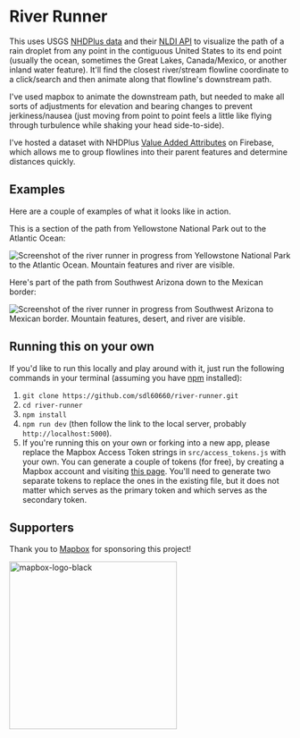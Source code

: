 # River Runner

This uses USGS [NHDPlus data](https://www.usgs.gov/core-science-systems/ngp/national-hydrography/nhdplus-high-resolution) and their [NLDI API](https://waterdata.usgs.gov/blog/nldi-intro/) to visualize the path of a rain droplet from any point in the contiguous United States to its end point (usually the ocean, sometimes the Great Lakes, Canada/Mexico, or another inland water feature). It'll find the closest river/stream flowline coordinate to a click/search and then animate along that flowline's downstream path.

I've used mapbox to animate the downstream path, but needed to make all sorts of adjustments for elevation and bearing changes to prevent jerkiness/nausea (just moving from point to point feels a little like flying through turbulence while shaking your head side-to-side).

I've hosted a dataset with NHDPlus [Value Added Attributes](https://www.usgs.gov/core-science-systems/ngp/national-hydrography/value-added-attributes-vaas) on Firebase, which allows me to group flowlines into their parent features and determine distances quickly.

## Examples

Here are a couple of examples of what it looks like in action.

This is a section of the path from Yellowstone National Park out to the Atlantic Ocean:

![Screenshot of the river runner in progress from Yellowstone National Park to the Atlantic Ocean. Mountain features and river are visible.](https://github.com/sdl60660/river-runner/blob/main/public/images/preview_image.png?raw=true)

Here's part of the path from Southwest Arizona down to the Mexican border:

![Screenshot of the river runner in progress from Southwest Arizona to Mexican border. Mountain features, desert, and river are visible.](https://github.com/sdl60660/river-runner/blob/main/public/images/example-2-az.png?raw=true)

## Running this on your own

If you'd like to run this locally and play around with it, just run the following commands in your terminal (assuming you have [npm](https://www.npmjs.com/get-npm) installed):

1. `git clone https://github.com/sdl60660/river-runner.git`
2. `cd river-runner`
3. `npm install`
4. `npm run dev` (then follow the link to the local server, probably `http://localhost:5000`).
5. If you're running this on your own or forking into a new app, please replace the Mapbox Access Token strings in `src/access_tokens.js` with your own. You can generate a couple of tokens (for free), by creating a Mapbox account and visiting [this page](https://account.mapbox.com/access-tokens/). You'll need to generate two separate tokens to replace the ones in the existing file, but it does not matter which serves as the primary token and which serves as the secondary token.

## Supporters

Thank you to [Mapbox](https://www.mapbox.com/) for sponsoring this project!

<img src="https://user-images.githubusercontent.com/12772904/129089126-5c528d47-961f-427f-820f-df58974d15c3.png" alt="mapbox-logo-black" width="300"/>
